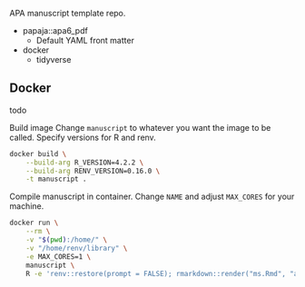 APA manuscript template repo.

- papaja::apa6_pdf
  - Default YAML front matter
- docker
  - tidyverse


## Docker

todo

Build image
Change `manuscript` to whatever you want the image to be called. Specify versions for R and renv.

```bash
docker build \
    --build-arg R_VERSION=4.2.2 \
    --build-arg RENV_VERSION=0.16.0 \
    -t manuscript .
```

Compile manuscript in container.
Change `NAME` and adjust `MAX_CORES` for your machine.

```bash
docker run \
    --rm \
    -v "$(pwd):/home/" \
    -v "/home/renv/library" \
    -e MAX_CORES=1 \
    manuscript \
    R -e 'renv::restore(prompt = FALSE); rmarkdown::render("ms.Rmd", "all")'
```